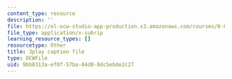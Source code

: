 ```yaml
---
content_type: resource
description: ''
file: https://ol-ocw-studio-app-production.s3.amazonaws.com/courses/8-01sc-classical-mechanics-fall-2016/9bb8313aef0f57ba84d88dc5ebde2c27_i2_731Gi9bg.vtt
file_type: application/x-subrip
learning_resource_types: []
resourcetype: Other
title: 3play caption file
type: OCWFile
uid: 9bb8313a-ef0f-57ba-84d8-8dc5ebde2c27
---
```

